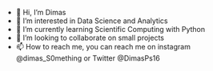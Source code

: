 - 👋 Hi, I’m Dimas 
- 👀 I’m interested in Data Science and Analytics
- 🌱 I’m currently learning Scientific Computing with Python
- 💞️ I’m looking to collaborate on small projects
- 📫 How to reach me, you can reach me on instagram @dimas_S0mething or Twitter @DimasPs16

<!---
yaboidimsum/yaboidimsum is a ✨ special ✨ repository because its `README.md` (this file) appears on your GitHub profile.
You can click the Preview link to take a look at your changes.
--->
